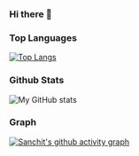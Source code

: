 ### Hi there 👋

### Top Languages
[![Top Langs](https://github-readme-stats.vercel.app/api/top-langs/?username=arturradiuk&count_private=true&include_all_commits=true&layout=compact&title_color=00FF00&icon_color=00FF00&text_color=FFFFFF&bg_color=000000)](https://github-readme-stats.vercel.app/api/top-langs/?username=arturradiuk&count_private=true&include_all_commits=true&layout=compact&title_color=00FF00&icon_color=00FF00&text_color=FFFFFF&bg_color=000000)


### Github Stats
![My GitHub stats](https://github-readme-stats.vercel.app/api?username=arturradiuk&count_private=true&show_icons=true&theme=radical&include_all_commits=true)


### Graph
[![Sanchit's github activity graph](https://activity-graph.herokuapp.com/graph?username=arturradiuk&&bg_color=000000&color=00FF00&line=FFFF00&point=00ADFE&area=true)](https://activity-graph.herokuapp.com/graph?username=arturradiuk&theme=dracula)


<!--
**arturradiuk/arturradiuk** is a ✨ _special_ ✨ repository because its `README.md` (this file) appears on your GitHub profile.

Here are some ideas to get you started:

- 🔭 I’m currently working on ...
- 🌱 I’m currently learning ...
- 👯 I’m looking to collaborate on ...
- 🤔 I’m looking for help with ...
- 💬 Ask me about ...
- 📫 How to reach me: ...
- 😄 Pronouns: ...
- ⚡ Fun fact: ...
-->

